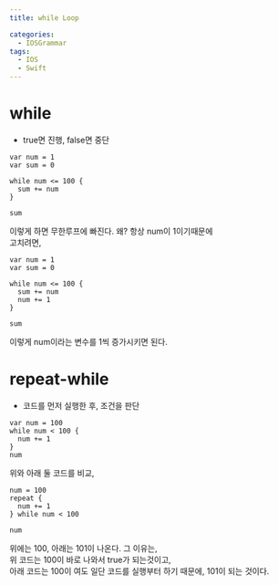 ```yaml
---
title: while Loop

categories:
  - IOSGrammar
tags:
  - IOS
  - Swift
---
```


# while
- true면 진행, false면 중단

~~~
var num = 1
var sum = 0 

while num <= 100 {
  sum += num
}

sum
~~~
이렇게 하면 무한루프에 빠진다. 왜? 항상 num이 1이기때문에  
고치려면,

~~~
var num = 1
var sum = 0 

while num <= 100 {
  sum += num
  num += 1
}

sum
~~~
이렇게 num이라는 변수를 1씩 증가시키면 된다.

# repeat-while
- 코드를 먼저 실행한 후, 조건을 판단

~~~
var num = 100
while num < 100 {
  num += 1
}
num
~~~
위와 아래 둘 코드를 비교,
~~~
num = 100
repeat {
  num += 1
} while num < 100

num
~~~
위에는 100, 아래는 101이 나온다. 그 이유는,  
위 코드는 100이 바로 나와서 true가 되는것이고,  
아래 코드는 100이 여도 일단 코드를 실행부터 하기 때문에, 101이 되는 것이다.